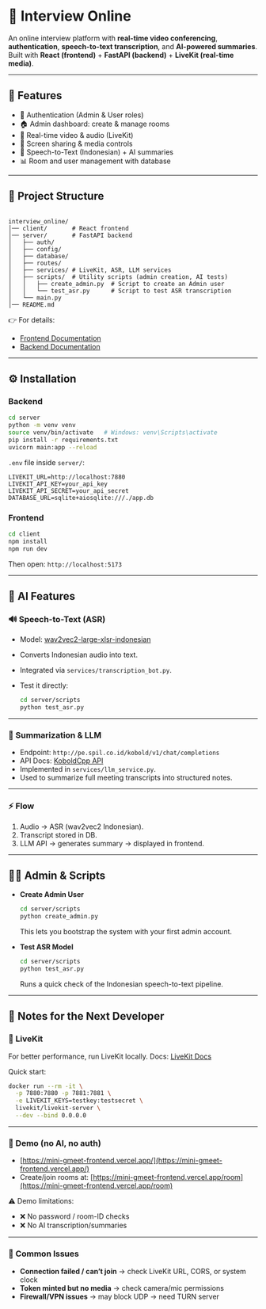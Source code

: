 # 🎥 Interview Online

An online interview platform with **real-time video conferencing**, **authentication**, **speech-to-text transcription**, and **AI-powered summaries**.  
Built with **React (frontend)** + **FastAPI (backend)** + **LiveKit (real-time media)**.

---

## 🚀 Features
- 🔑 Authentication (Admin & User roles)  
- 🏠 Admin dashboard: create & manage rooms  
- 🎥 Real-time video & audio (LiveKit)  
- 📡 Screen sharing & media controls  
- 📝 Speech-to-Text (Indonesian) + AI summaries  
- 📊 Room and user management with database  

---

## 📂 Project Structure
```

interview_online/
│── client/       # React frontend
│── server/       # FastAPI backend
│   ├── auth/
│   ├── config/
│   ├── database/
│   ├── routes/
│   ├── services/ # LiveKit, ASR, LLM services
│   ├── scripts/  # Utility scripts (admin creation, AI tests)
│   │   ├── create_admin.py  # Script to create an Admin user
│   │   └── test_asr.py      # Script to test ASR transcription
│   └── main.py
│── README.md

````

👉 For details:  
- [Frontend Documentation](./client/README.md)  
- [Backend Documentation](./server/README.md)  

---

## ⚙️ Installation

### Backend
```bash
cd server
python -m venv venv
source venv/bin/activate   # Windows: venv\Scripts\activate
pip install -r requirements.txt
uvicorn main:app --reload
````

`.env` file inside `server/`:

```
LIVEKIT_URL=http://localhost:7880
LIVEKIT_API_KEY=your_api_key
LIVEKIT_API_SECRET=your_api_secret
DATABASE_URL=sqlite+aiosqlite:///./app.db
```

### Frontend

```bash
cd client
npm install
npm run dev
```

Then open: `http://localhost:5173`

---

## 🤖 AI Features

### 🔊 Speech-to-Text (ASR)

* Model: [wav2vec2-large-xlsr-indonesian](https://huggingface.co/indonesian-nlp/wav2vec2-large-xlsr-indonesian)
* Converts Indonesian audio into text.
* Integrated via `services/transcription_bot.py`.
* Test it directly:

  ```bash
  cd server/scripts
  python test_asr.py
  ```

---

### 📝 Summarization & LLM

* Endpoint: `http://pe.spil.co.id/kobold/v1/chat/completions`
* API Docs: [KoboldCpp API](https://lite.koboldai.net/koboldcpp_api#/v1/post_v1_audio_transcriptions)
* Implemented in `services/llm_service.py`.
* Used to summarize full meeting transcripts into structured notes.

---

### ⚡ Flow

1. Audio → ASR (wav2vec2 Indonesian).
2. Transcript stored in DB.
3. LLM API → generates summary → displayed in frontend.

---

## 🧑‍💻 Admin & Scripts

* **Create Admin User**

  ```bash
  cd server/scripts
  python create_admin.py
  ```

  This lets you bootstrap the system with your first admin account.

* **Test ASR Model**

  ```bash
  cd server/scripts
  python test_asr.py
  ```

  Runs a quick check of the Indonesian speech-to-text pipeline.

---

## 👋 Notes for the Next Developer

### 🔹 LiveKit

For better performance, run LiveKit locally. Docs: [LiveKit Docs](https://docs.livekit.io/)

Quick start:

```bash
docker run --rm -it \
  -p 7880:7880 -p 7881:7881 \
  -e LIVEKIT_KEYS=testkey:testsecret \
  livekit/livekit-server \
  --dev --bind 0.0.0.0
```

---

### 🔹 Demo (no AI, no auth)

* [https://mini-gmeet-frontend.vercel.app/](https://mini-gmeet-frontend.vercel.app/)
* Create/join rooms at: [https://mini-gmeet-frontend.vercel.app/room](https://mini-gmeet-frontend.vercel.app/room)

⚠️ Demo limitations:

* ❌ No password / room-ID checks
* ❌ No AI transcription/summaries

---

### 🔹 Common Issues

* **Connection failed / can’t join** → check LiveKit URL, CORS, or system clock
* **Token minted but no media** → check camera/mic permissions
* **Firewall/VPN issues** → may block UDP → need TURN server
